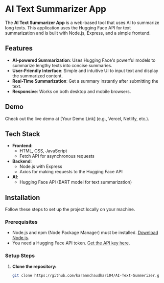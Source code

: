 # AI Text Summarizer App

The **AI Text Summarizer App** is a web-based tool that uses AI to summarize long texts. This application uses the Hugging Face API for text summarization and is built with Node.js, Express, and a simple frontend.

## Features

- **AI-powered Summarization**: Uses Hugging Face's powerful models to summarize lengthy texts into concise summaries.
- **User-Friendly Interface**: Simple and intuitive UI to input text and display the summarized content.
- **Real-Time Summarization**: Get a summary instantly after submitting the text.
- **Responsive**: Works on both desktop and mobile browsers.

## Demo

Check out the live demo at [Your Demo Link] (e.g., Vercel, Netlify, etc.).

## Tech Stack

- **Frontend**:
  - HTML, CSS, JavaScript
  - Fetch API for asynchronous requests
- **Backend**:
  - Node.js with Express
  - Axios for making requests to the Hugging Face API
- **AI**:
  - Hugging Face API (BART model for text summarization)

## Installation

Follow these steps to set up the project locally on your machine.

### Prerequisites

- Node.js and npm (Node Package Manager) must be installed. [Download Node.js](https://nodejs.org/).
- You need a Hugging Face API token. [Get the API key here](https://huggingface.co/).

### Setup Steps

1. **Clone the repository:**

   ```bash
   git clone https://github.com/karannchaudhari04/AI-Text-Summerizer.git
